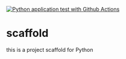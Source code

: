 [![Python application test with Github Actions](https://github.com/stas-cloud/scaffold/actions/workflows/main.yml/badge.svg)](https://github.com/stas-cloud/scaffold/actions/workflows/main.yml)

# scaffold
this is a project scaffold for Python
